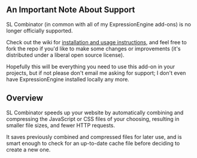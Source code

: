 ## An Important Note About Support

SL Combinator (in common with all of my ExpressionEngine add-ons) is no longer officially supported.

Check out the wiki for [installation and usage instructions][wiki], and feel free to fork the repo if you'd like to make some changes or improvements (it's distributed under a liberal open source license).

Hopefully this will be everything you need to use this add-on in your projects, but if not please don't email me asking for support; I don't even have ExpressionEngine installed locally any more.

[wiki]: https://github.com/experience/sl.combinator.ee_addon/wiki/ "View the documentation"

## Overview

SL Combinator speeds up your website by automatically combining and compressing the JavaScript or CSS files of your choosing, resulting in smaller file sizes, and fewer HTTP requests.

It saves previously combined and compressed files for later use, and is smart enough to check for an up-to-date cache file before deciding to create a new one.
